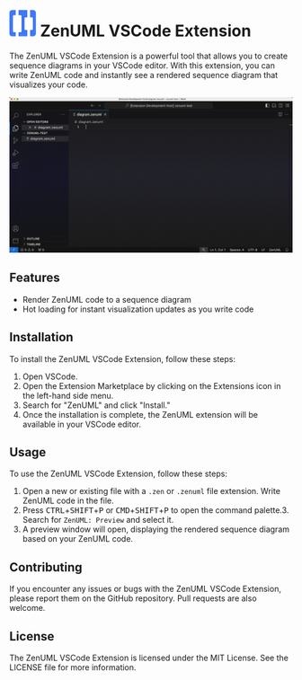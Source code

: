 # ![img](assets/zenuml-icon.png) ZenUML VSCode Extension

The ZenUML VSCode Extension is a powerful tool that allows you to create sequence diagrams in your VSCode editor. With this extension, you can write ZenUML code and instantly see a rendered sequence diagram that visualizes your code.

![Demo](assets/demo.gif)

## Features

- Render ZenUML code to a sequence diagram
- Hot loading for instant visualization updates as you write code

## Installation

To install the ZenUML VSCode Extension, follow these steps:

1. Open VSCode.
2. Open the Extension Marketplace by clicking on the Extensions icon in the left-hand side menu.
3. Search for "ZenUML" and click "Install."
4. Once the installation is complete, the ZenUML extension will be available in your VSCode editor.

## Usage

To use the ZenUML VSCode Extension, follow these steps:

1. Open a new or existing file with a `.zen` or `.zenuml` file extension. Write ZenUML code in the file.
2. Press <kbd>CTRL</kbd>+<kbd>SHIFT</kbd>+<kbd>P</kbd> or <kbd>CMD</kbd>+<kbd>SHIFT</kbd>+<kbd>P</kbd> to open the command palette.3. Search for `ZenUML: Preview` and select it.
4. A preview window will open, displaying the rendered sequence diagram based on your ZenUML code.

## Contributing

If you encounter any issues or bugs with the ZenUML VSCode Extension, please report them on the GitHub repository. Pull requests are also welcome.

## License

The ZenUML VSCode Extension is licensed under the MIT License. See the LICENSE file for more information.
